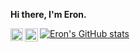 **Hi there, I'm Eron.**

<a href="https://github.com/Grimnirobser">
  <img align="left" alt="github" width="20px" src="https://github.com/Grimnirobser/icons/blob/main/icons/github.svg" />
</a>
<a href="https://www.linkedin.com/in/jialin-ying-aa551b18a/">
  <img align="left" alt="linkedin" width="21px" src="https://github.com/Grimnirobser/icons/blob/main/icons/linkedin.svg" />

[![Eron's GitHub stats](https://github-readme-stats.vercel.app/api?username=Grimnirobser&show_icons=true&theme=tokyonight)](https://github.com/anuraghazra/github-readme-stats)
